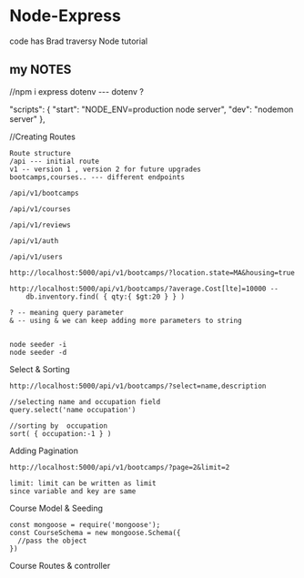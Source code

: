 # Node-Express
code has Brad traversy Node tutorial



##   my NOTES  

//npm i express dotenv --- dotenv ?

"scripts": {
    "start": "NODE_ENV=production node server",
    "dev": "nodemon server"
  },


//Creating Routes


```
Route structure
/api --- initial route
v1 -- version 1 , version 2 for future upgrades
bootcamps,courses.. --- different endpoints

/api/v1/bootcamps

/api/v1/courses

/api/v1/reviews

/api/v1/auth

/api/v1/users
```

```
http://localhost:5000/api/v1/bootcamps/?location.state=MA&housing=true

http://localhost:5000/api/v1/bootcamps/?average.Cost[lte]=10000 -- 
    db.inventory.find( { qty:{ $gt:20 } } )

? -- meaning query parameter
& -- using & we can keep adding more parameters to string


node seeder -i
node seeder -d
```

Select & Sorting
```
http://localhost:5000/api/v1/bootcamps/?select=name,description

//selecting name and occupation field
query.select('name occupation')

//sorting by  occupation
sort( { occupation:-1 } )

```

Adding Pagination
```
http://localhost:5000/api/v1/bootcamps/?page=2&limit=2

limit: limit can be written as limit 
since variable and key are same

```

Course Model & Seeding
```
const mongoose = require('mongoose');
const CourseSchema = new mongoose.Schema({
  //pass the object
})

```

Course Routes & controller
```

```

